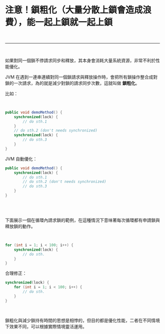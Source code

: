 # 注意！鎖粗化（大量分散上鎖會造成浪費），能一起上鎖就一起上鎖

<br>

---

<br>

如果對同一個鎖不停請求同步和釋放，其本身會消耗大量系統資源，非常不利於性能優化。

JVM 在遇到一連串連續對同一個鎖請求與釋放操作時，會把所有鎖操作整合成對鎖的一次請求，為的就是減少對鎖的請求同步次數，這就叫做 __鎖粗化__。

比如：

<br>

```java
public void demoMethod() {
    synchronized(lock) {
        // do sth.1
    }
    // do sth.2 (don't needs synchronized)
    synchronized(lock) {
        // do sth.3
    }
}
```

JVM 自動優化：

```java
public void demoMethod() {
    synchronized(lock) {
        // do sth.1
        // do sth.2 (don't needs synchronized)
        // do sth.3
    }
}
```

<br>
<br>

下面展示一個在循環內請求鎖的範例，在這種情況下意味著每次循環都有申請鎖與釋放鎖的動作。

<br>

```java
for (int i = 1; i < 100; i++) {
    synchronized(lock) {
        // do sth.
    }
}
```

合理修正：

```java
synchronized(lock) {
    for (int i = 1; i < 100; i++) {
        // do sth.
    }
}
```

<br>

鎖粗化與減少鎖持有時間的思想是相悖的，但目的都是優化性能，二者在不同情境下效果不同，可以根據實際情境靈活運用。